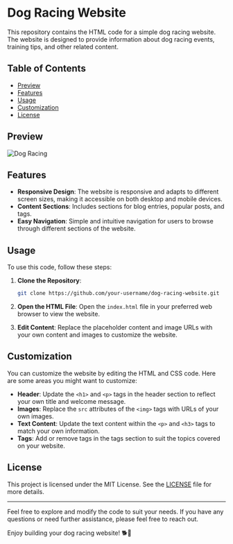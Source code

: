 # Dog Racing Website

This repository contains the HTML code for a simple dog racing website. The website is designed to provide information about dog racing events, training tips, and other related content.

## Table of Contents

- [Preview](#preview)
- [Features](#features)
- [Usage](#usage)
- [Customization](#customization)
- [License](#license)

## Preview

![Dog Racing](https://www.example.com/dog-race1.jpg)

## Features

- **Responsive Design**: The website is responsive and adapts to different screen sizes, making it accessible on both desktop and mobile devices.
- **Content Sections**: Includes sections for blog entries, popular posts, and tags.
- **Easy Navigation**: Simple and intuitive navigation for users to browse through different sections of the website.

## Usage

To use this code, follow these steps:

1. **Clone the Repository**:
    ```bash
    git clone https://github.com/your-username/dog-racing-website.git
    ```

2. **Open the HTML File**:
    Open the `index.html` file in your preferred web browser to view the website.

3. **Edit Content**:
    Replace the placeholder content and image URLs with your own content and images to customize the website.

## Customization

You can customize the website by editing the HTML and CSS code. Here are some areas you might want to customize:

- **Header**: Update the `<h1>` and `<p>` tags in the header section to reflect your own title and welcome message.
- **Images**: Replace the `src` attributes of the `<img>` tags with URLs of your own images.
- **Text Content**: Update the text content within the `<p>` and `<h3>` tags to match your own information.
- **Tags**: Add or remove tags in the tags section to suit the topics covered on your website.

## License

This project is licensed under the MIT License. See the [LICENSE](LICENSE) file for more details.

---

Feel free to explore and modify the code to suit your needs. If you have any questions or need further assistance, please feel free to reach out.

Enjoy building your dog racing website! 🐕🏁

